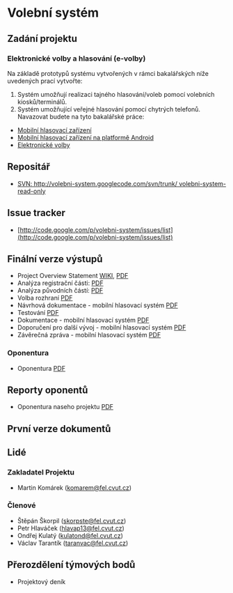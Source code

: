 # Volební systém #

## Zadání projektu ##
### Elektronické volby a hlasování (e-volby) ###
Na základě prototypů systému vytvořených v rámci bakalářských níže uvedených prací vytvořte:
  1. Systém umožňují realizaci tajného hlasování/voleb pomocí volebních kiosků/terminálů.
  1. Systém umožňující veřejné hlasování pomocí chytrých telefonů.
Navazovat budete na tyto bakalářské práce:
  * [Mobilní hlasovací zařízení](https://dip.felk.cvut.cz/browse/details.php?f=F3&d=K13136&y=2010&a=valenj18&t=bach)
  * [Mobilní hlasovací zařízení na platformě Android](https://dip.felk.cvut.cz/browse/details.php?f=F3&d=K13136&y=2011&a=murinrad&t=bach)
  * [Elektronické volby](https://dip.felk.cvut.cz/browse/details.php?f=F3&d=K13136&y=2011&a=cerevtom&t=bach)

## Repositář ##
  * [SVN: http://volebni-system.googlecode.com/svn/trunk/ volebni-system-read-only](http://volebni-system.googlecode.com/svn/trunk/)

## Issue tracker ##
  * [http://code.google.com/p/volebni-system/issues/list](http://code.google.com/p/volebni-system/issues/list)

## Finální verze výstupů ##
  * Project Overview Statement [WIKI](http://code.google.com/p/volebni-system/wiki/ProjectOverviewStatement), [PDF](http://volebni-system.googlecode.com/files/POS_evolby2.pdf)
  * Analýza registrační části: [PDF](http://volebni-system.googlecode.com/svn/trunk/dokumentace/analyza_registracni_system.pdf)
  * Analýza původních částí: [PDF](http://volebni-system.googlecode.com/svn/trunk/dokumentace/analyza_puvodnich_systemu.pdf)
  * Volba rozhraní [PDF](http://volebni-system.googlecode.com/files/popis_rozhrani.pdf)
  * Návrhová dokumentace - mobilní hlasovací systém [PDF](http://volebni-system.googlecode.com/files/navrh%20-%20mobilni%20system.pdf)
  * Testování [PDF](http://volebni-system.googlecode.com/files/Testy.pdf)
  * Dokumentace - mobilní hlasovací systém [PDF](http://volebni-system.googlecode.com/files/dokumentace_mobilni_hlasovani.pdf)
  * Doporučení pro další vývoj - mobilní hlasovací systém [PDF](http://volebni-system.googlecode.com/files/doporuceni%20pro%20dalsi%20vyvoj%20-%20mobilni%20hlasovaci%20system.pdf)
  * Závěrečná zpráva - mobilní hlasovací systém [PDF](http://volebni-system.googlecode.com/files/zaverecna%20zprava%20-%20mobilni%20hlasovaci%20system.pdf)
### Oponentura ###
  * Oponentura [PDF](http://volebni-system.googlecode.com/files/Oponentura.pdf)

## Reporty oponentů ##
  * Oponentura naseho projektu [PDF](http://volebni-system.googlecode.com/files/Oponentura%20projektu%20Evolby.pdf)
## První verze dokumentů ##

## Lidé ##
### Zakladatel Projektu ###
  * Martin Komárek ([komarem@fel.cvut.cz](mailto:komarem@fel.cvut.cz))
### Členové ###
  * Štěpán Škorpil ([skorpste@fel.cvut.cz](mailto:skorpste@fel.cvut.cz))
  * Petr Hlaváček ([hlavap13@fel.cvut.cz](mailto:hlavap13@fel.cvut.cz))
  * Ondřej Kulatý ([kulatond@fel.cvut.cz](mailto:kulatond@fel.cvut.cz))
  * Václav Tarantík ([taranvac@fel.cvut.cz](mailto:taranvac@fel.cvut.cz))

## Přerozdělení týmových bodů ##
  * Projektový deník